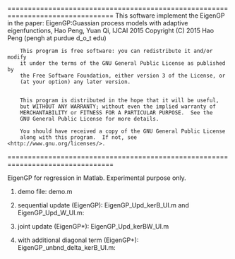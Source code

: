 ================================================================================
		This software implement the EigenGP in the paper: EigenGP:Guassian process models with adaptive eigenfunctions, Hao Peng, Yuan Qi, IJCAI 2015
		Copyright (C) 2015  Hao Peng (pengh at purdue d_o_t edu)

		This program is free software: you can redistribute it and/or modify
		it under the terms of the GNU General Public License as published by
		the Free Software Foundation, either version 3 of the License, or
		(at your option) any later version.
		

		This program is distributed in the hope that it will be useful,
		but WITHOUT ANY WARRANTY; without even the implied warranty of
		MERCHANTABILITY or FITNESS FOR A PARTICULAR PURPOSE.  See the
		GNU General Public License for more details.
		
		You should have received a copy of the GNU General Public License
		along with this program.  If not, see <http://www.gnu.org/licenses/>.
================================================================================

EigenGP for regression in Matlab. Experimental purpose only.

1. demo file: 
demo.m

2. sequential update (EigenGP):
EigenGP_Upd_kerB_UI.m and EigenGP_Upd_W_UI.m: 

3. joint update (EigenGP*):
EigenGP_Upd_kerBW_UI.m

4. with additional diagonal term (EigenGP+):
EigenGP_unbnd_delta_kerB_UI.m: 
